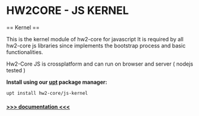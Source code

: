 HW2CORE - JS KERNEL
===========

== Kernel ==

This is the kernel module of hw2-core for javascript
It is required by all hw2-core js libraries since implements
the bootstrap process and basic functionalities.

Hw2-Core JS is crossplatform and can run on browser and server ( nodejs tested )


**Install using our [upt](https://github.com/hyperweb2/upt) package manager:**
 

    upt install hw2-core/js-kernel

#### [>>> documentation <<<](https://hw2-core.github.io/js-kernel)  ##